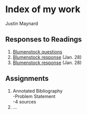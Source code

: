 # Index of my work

Justin Maynard

## Responses to Readings

1. [Blumenstock questions](https://github.com/wicked-problems/workshop/blob/master/blumenstock.md)
2. [Blumenstock response](https://github.com/justinwmaynard/workshop/blob/master/blumenstock.md) (Jan. 28)
3. [Blumenstock response](https://justinwmaynard.github.io/workshop/) (Jan. 28)



## Assignments

1. Annotated Bibliography  
  -Problem Statement  
  -4 sources  
2. ...
